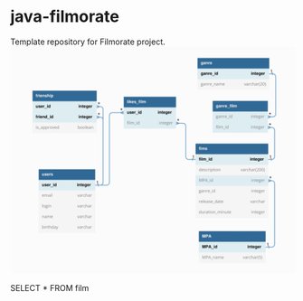 # java-filmorate
Template repository for Filmorate project.
![Схема БД](src/main/resources/filmorate_DB.jpg)

SELECT *
FROM film

